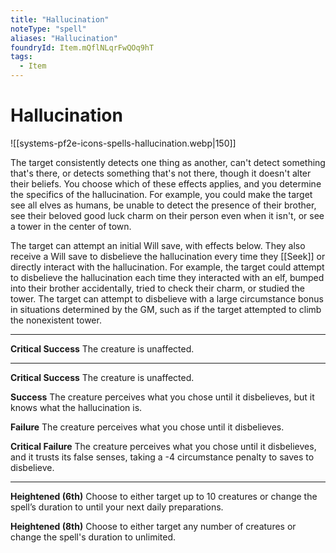```yaml
---
title: "Hallucination"
noteType: "spell"
aliases: "Hallucination"
foundryId: Item.mQflNLqrFwQOq9hT
tags:
  - Item
---
```


# Hallucination
![[systems-pf2e-icons-spells-hallucination.webp|150]]

The target consistently detects one thing as another, can't detect something that's there, or detects something that's not there, though it doesn't alter their beliefs. You choose which of these effects applies, and you determine the specifics of the hallucination. For example, you could make the target see all elves as humans, be unable to detect the presence of their brother, see their beloved good luck charm on their person even when it isn't, or see a tower in the center of town.

The target can attempt an initial Will save, with effects below. They also receive a Will save to disbelieve the hallucination every time they [[Seek]] or directly interact with the hallucination. For example, the target could attempt to disbelieve the hallucination each time they interacted with an elf, bumped into their brother accidentally, tried to check their charm, or studied the tower. The target can attempt to disbelieve with a large circumstance bonus in situations determined by the GM, such as if the target attempted to climb the nonexistent tower.

* * *

**Critical Success** The creature is unaffected.

* * *

**Critical Success** The creature is unaffected.

**Success** The creature perceives what you chose until it disbelieves, but it knows what the hallucination is.

**Failure** The creature perceives what you chose until it disbelieves.

**Critical Failure** The creature perceives what you chose until it disbelieves, and it trusts its false senses, taking a -4 circumstance penalty to saves to disbelieve.

* * *

**Heightened (6th)** Choose to either target up to 10 creatures or change the spell’s duration to until your next daily preparations.

**Heightened (8th)** Choose to either target any number of creatures or change the spell's duration to unlimited.
